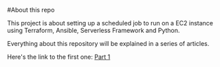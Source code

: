 #About this repo

This project is about setting up a scheduled job to run on a EC2 instance using Terraform, Ansible, Serverless Framework and Python.

Everything about this repository will be explained in a series of articles.

Here's the link to the first one: [Part 1](https://dev.to/vaivoa/introduction-to-aws-step-functions-25a3-temp-slug-5847506?preview=4552176081252e61247ef85faa13fe1efb33b0551f15ee2a6e2e520a7344749f44c3547ca5a3f8c2f64d9d434556b0f2af022e87fec537b0352f431f)